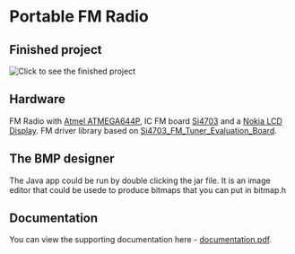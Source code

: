 Portable FM Radio
====================

Finished project
------------

![Click to see the finished project](https://raw.github.com/martinmarinov/AATMEGA644PandSi4703/master/finished_device.jpg "Finished project")


Hardware
------------

FM Radio with [Atmel ATMEGA644P](http://www.atmel.com/devices/atmega644p.aspx), IC FM board [Si4703](https://www.sparkfun.com/products/10663) and a [Nokia LCD Display](https://www.sparkfun.com/products/10168). FM driver library based on [Si4703_FM_Tuner_Evaluation_Board](https://github.com/sparkfun/Si4703_FM_Tuner_Evaluation_Board).


The BMP designer
------------

The Java app could be run by double clicking the jar file. It is an image editor that could be usede to produce bitmaps that you can put in bitmap.h


Documentation
------------

You can view the supporting documentation here - [documentation.pdf](https://raw.github.com/martinmarinov/AATMEGA644PandSi4703/master/documentation.pdf).